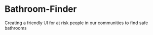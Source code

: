 # Bathroom-Finder
Creating a friendly UI for at risk people in our communities to find safe bathrooms

